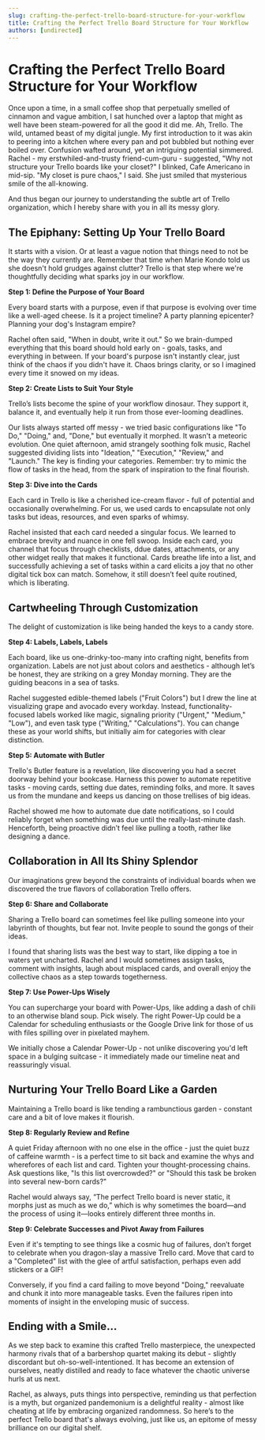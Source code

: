 ```yaml
---
slug: crafting-the-perfect-trello-board-structure-for-your-workflow
title: Crafting the Perfect Trello Board Structure for Your Workflow
authors: [undirected]
---
```



# Crafting the Perfect Trello Board Structure for Your Workflow

Once upon a time, in a small coffee shop that perpetually smelled of cinnamon and vague ambition, I sat hunched over a laptop that might as well have been steam-powered for all the good it did me. Ah, Trello. The wild, untamed beast of my digital jungle. My first introduction to it was akin to peering into a kitchen where every pan and pot bubbled but nothing ever boiled over. Confusion wafted around, yet an intriguing potential simmered. Rachel - my erstwhiled-and-trusty friend-cum-guru - suggested, "Why not structure your Trello boards like your closet?" I blinked, Cafe Americano in mid-sip. "My closet is pure chaos," I said. She just smiled that mysterious smile of the all-knowing. 

And thus began our journey to understanding the subtle art of Trello organization, which I hereby share with you in all its messy glory.

## The Epiphany: Setting Up Your Trello Board

It starts with a vision. Or at least a vague notion that things need to not be the way they currently are. Remember that time when Marie Kondo told us she doesn't hold grudges against clutter? Trello is that step where we're thoughtfully deciding what sparks joy in our workflow.

**Step 1: Define the Purpose of Your Board**

Every board starts with a purpose, even if that purpose is evolving over time like a well-aged cheese. Is it a project timeline? A party planning epicenter? Planning your dog's Instagram empire?

Rachel often said, "When in doubt, write it out." So we brain-dumped everything that this board should hold early on - goals, tasks, and everything in between. If your board's purpose isn't instantly clear, just think of the chaos if you didn't have it. Chaos brings clarity, or so I imagined every time it snowed on my ideas.

**Step 2: Create Lists to Suit Your Style**

Trello’s lists become the spine of your workflow dinosaur. They support it, balance it, and eventually help it run from those ever-looming deadlines.

Our lists always started off messy - we tried basic configurations like "To Do," "Doing," and, "Done," but eventually it morphed. It wasn't a meteoric evolution. One quiet afternoon, amid strangely soothing folk music, Rachel suggested dividing lists into "Ideation," "Execution," "Review," and "Launch." The key is finding your categories. Remember: try to mimic the flow of tasks in the head, from the spark of inspiration to the final flourish.

**Step 3: Dive into the Cards**

Each card in Trello is like a cherished ice-cream flavor - full of potential and occasionally overwhelming. For us, we used cards to encapsulate not only tasks but ideas, resources, and even sparks of whimsy. 

Rachel insisted that each card needed a singular focus. We learned to embrace brevity and nuance in one fell swoop. Inside each card, you channel that focus through checklists, ddue dates, attachments, or any other widget really that makes it functional. Cards breathe life into a list, and successfully achieving a set of tasks within a card elicits a joy that no other digital tick box can match. Somehow, it still doesn’t feel quite routined, which is liberating.

## Cartwheeling Through Customization

The delight of customization is like being handed the keys to a candy store.

**Step 4: Labels, Labels, Labels**

Each board, like us one-drinky-too-many into crafting night, benefits from organization. Labels are not just about colors and aesthetics - although let’s be honest, they are striking on a grey Monday morning. They are the guiding beacons in a sea of tasks. 

Rachel suggested edible-themed labels ("Fruit Colors") but I drew the line at visualizing grape and avocado every workday. Instead, functionality-focused labels worked like magic, signaling priority ("Urgent," "Medium," "Low"), and even task type ("Writing," "Calculations"). You can change these as your world shifts, but initially aim for categories with clear distinction.

**Step 5: Automate with Butler**

Trello's Butler feature is a revelation, like discovering you had a secret doorway behind your bookcase. Harness this power to automate repetitive tasks - moving cards, setting due dates, reminding folks, and more. It saves us from the mundane and keeps us dancing on those trellises of big ideas.

Rachel showed me how to automate due date notifications, so I could reliably forget when something was due until the really-last-minute dash. Henceforth, being proactive didn’t feel like pulling a tooth, rather like designing a dance.

## Collaboration in All Its Shiny Splendor

Our imaginations grew beyond the constraints of individual boards when we discovered the true flavors of collaboration Trello offers.

**Step 6: Share and Collaborate**

Sharing a Trello board can sometimes feel like pulling someone into your labyrinth of thoughts, but fear not. Invite people to sound the gongs of their ideas.

I found that sharing lists was the best way to start, like dipping a toe in waters yet uncharted. Rachel and I would sometimes assign tasks, comment with insights, laugh about misplaced cards, and overall enjoy the collective chaos as a step towards togetherness.

**Step 7: Use Power-Ups Wisely**

You can supercharge your board with Power-Ups, like adding a dash of chili to an otherwise bland soup. Pick wisely. The right Power-Up could be a Calendar for scheduling enthusiasts or the Google Drive link for those of us with files spilling over in pixelated mayhem.

We initially chose a Calendar Power-Up - not unlike discovering you'd left space in a bulging suitcase - it immediately made our timeline neat and reassuringly visual.  

## Nurturing Your Trello Board Like a Garden

Maintaining a Trello board is like tending a rambunctious garden - constant care and a bit of love makes it flourish.

**Step 8: Regularly Review and Refine**

A quiet Friday afternoon with no one else in the office - just the quiet buzz of caffeine warmth - is a perfect time to sit back and examine the whys and wherefores of each list and card. Tighten your thought-processing chains. Ask questions like, "Is this list overcrowded?" or "Should this task be broken into several new-born cards?"

Rachel would always say, “The perfect Trello board is never static, it morphs just as much as we do,” which is why sometimes the board—and the process of using it—looks entirely different three months in.

**Step 9: Celebrate Successes and Pivot Away from Failures**

Even if it's tempting to see things like a cosmic hug of failures, don’t forget to celebrate when you dragon-slay a massive Trello card. Move that card to a "Completed" list with the glee of artful satisfaction, perhaps even add stickers or a GIF!

Conversely, if you find a card failing to move beyond "Doing," reevaluate and chunk it into more manageable tasks. Even the failures ripen into moments of insight in the enveloping music of success.

## Ending with a Smile...

As we step back to examine this crafted Trello masterpiece, the unexpected harmony rivals that of a barbershop quartet making its debut - slightly discordant but oh-so-well-intentioned. It has become an extension of ourselves, neatly distilled and ready to face whatever the chaotic universe hurls at us next.

Rachel, as always, puts things into perspective, reminding us that perfection is a myth, but organized pandemonium is a delightful reality - almost like cheating at life by embracing organized randomness. So here’s to the perfect Trello board that's always evolving, just like us, an epitome of messy brilliance on our digital shelf.